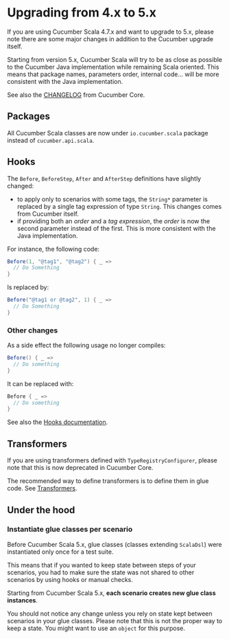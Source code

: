 # Upgrading from 4.x to 5.x

If you are using Cucumber Scala 4.7.x and want to upgrade to 5.x, please note there are some major changes in addition to the Cucumber upgrade itself.

Starting from version 5.x, Cucumber Scala will try to be as close as possible to the Cucumber Java implementation while remaining Scala oriented.
This means that package names, parameters order, internal code... will be more consistent with the Java implementation.

See also the [CHANGELOG](https://github.com/cucumber/cucumber-jvm/blob/master/CHANGELOG.md) from Cucumber Core.

## Packages

All Cucumber Scala classes are now under `io.cucumber.scala` package instead of `cucumber.api.scala`.

## Hooks

The `Before`, `BeforeStep`, `After` and `AfterStep` definitions have slightly changed:
- to apply only to scenarios with some tags, the `String*` parameter is replaced by a single tag expression of type `String`.
This changes comes from Cucumber itself.
- if providing both an _order_ and a _tag expression_, the _order_ is now the second parameter instead of the first.
This is more consistent with the Java implementation.

For instance, the following code:

```scala
Before(1, "@tag1", "@tag2") { _ =>
  // Do Something    
}
```

Is replaced by:

```scala
Before("@tag1 or @tag2", 1) { _ =>
  // Do Something    
}
```

### Other changes

As a side effect the following usage no longer compiles:
```scala
Before() { _ =>
  // Do something
}
```
It can be replaced with:
```scala
Before { _ =>
  // Do something
}
```

See also the [Hooks documentation](hooks.md).

## Transformers

If you are using transformers defined with `TypeRegistryConfigurer`, please note that this is now deprecated in Cucumber Core.

The recommended way to define transformers is to define them in glue code. See [Transformers](./transformers.md).

## Under the hood

### Instantiate glue classes per scenario

Before Cucumber Scala 5.x, glue classes (classes extending `ScalaDsl`) were instantiated only once for a test suite.

This means that if you wanted to keep state between steps of your scenarios, you had to make sure the state was not shared to other scenarios by using hooks or manual checks.

Starting from Cucumber Scala 5.x, **each scenario creates new glue class instances**.

You should not notice any change unless you rely on state kept between scenarios in your glue classes.
Please note that this is not the proper way to keep a state.
You might want to use an `object` for this purpose.  
